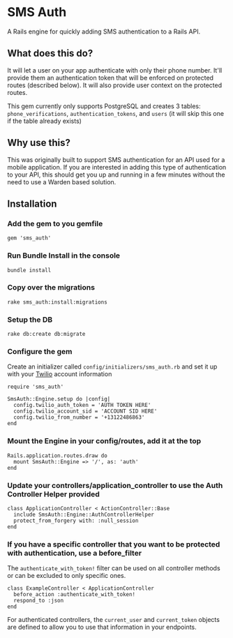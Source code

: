 # SMS Auth

A Rails engine for quickly adding SMS authentication to a Rails API.

## What does this do?

It will let a user on your app authenticate with only their phone number. It'll provide them an authentication token that will be enforced on protected routes (described below). It will also provide user context on the protected routes.

This gem currently only supports PostgreSQL and creates 3 tables: `phone_verifications`, `authentication_tokens`, and `users` (it will skip this one if the table already exists)

## Why use this?

This was originally built to support SMS authentication for an API used for a mobile application. If you are interested in adding this type of authentication to your API, this should get you up and running in a few minutes without the need to use a Warden based solution.

## Installation

### Add the gem to you gemfile

    gem 'sms_auth'

### Run Bundle Install in the console

    bundle install

### Copy over the migrations

    rake sms_auth:install:migrations

### Setup the DB

    rake db:create db:migrate

### Configure the gem

Create an initializer called `config/initializers/sms_auth.rb` and set it up with your [Twilio](https://www.twilio.com) account information

```
require 'sms_auth'

SmsAuth::Engine.setup do |config|
  config.twilio_auth_token = 'AUTH TOKEN HERE'
  config.twilio_account_sid = 'ACCOUNT SID HERE'
  config.twilio_from_number = '+13122486863'
end

```

### Mount the Engine in your config/routes, add it at the top

```
Rails.application.routes.draw do
  mount SmsAuth::Engine => '/', as: 'auth'
end
```

### Update your controllers/application_controller to use the Auth Controller Helper provided

```
class ApplicationController < ActionController::Base
  include SmsAuth::Engine::AuthControllerHelper
  protect_from_forgery with: :null_session
end
```

### If you have a specific controller that you want to be protected with authentication, use a before_filter

The `authenticate_with_token!` filter can be used on all controller methods or can be excluded to only specific ones.

```
class ExampleController < ApplicationController
  before_action :authenticate_with_token!
  respond_to :json
end
```
For authenticated controllers, the `current_user` and `current_token` objects are defined to allow you to use that information in your endpoints.
